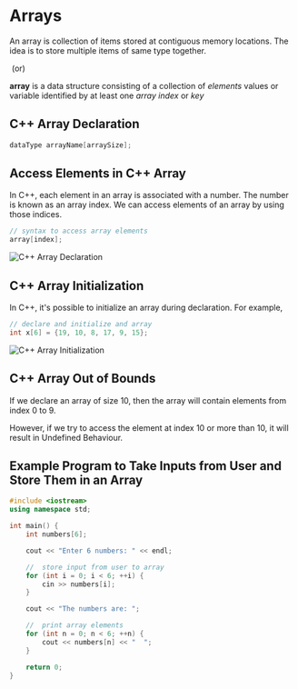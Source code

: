 # Arrays

An array is collection of items stored at contiguous memory locations. The idea is to store multiple items of same type together. 

​																				(or)

 **array** is a data structure consisting of a collection of *elements* values or variable  identified by at least one *array index* or *key*



## C++ Array Declaration

```cpp
dataType arrayName[arraySize];
```

## Access Elements in C++ Array

In C++, each element in an array is associated with a number. The number is known as an array index. We can access elements of an array by using those indices.

```cpp
// syntax to access array elements
array[index];
```

![C++ Array Declaration](https://cdn.programiz.com/sites/tutorial2program/files/cpp-array-declaration.png)

## C++ Array Initialization

In C++, it's possible to initialize an array during declaration. For example,

```cpp
// declare and initialize and array
int x[6] = {19, 10, 8, 17, 9, 15};
```

![C++ Array Initialization](https://cdn.programiz.com/sites/tutorial2program/files/cpp-array-initialization.png)



## C++ Array Out of Bounds

If we declare an array of size 10, then the array will contain elements from index 0 to 9.

However, if we try to access the element at index 10 or more than 10, it will result in Undefined Behaviour.



## Example Program to Take Inputs from User and Store Them in an Array

```cpp
#include <iostream>
using namespace std;

int main() {
    int numbers[6];

    cout << "Enter 6 numbers: " << endl;

    //  store input from user to array
    for (int i = 0; i < 6; ++i) {
        cin >> numbers[i];
    }

    cout << "The numbers are: ";

    //  print array elements
    for (int n = 0; n < 6; ++n) {
        cout << numbers[n] << "  ";
    }

    return 0;
}
```

